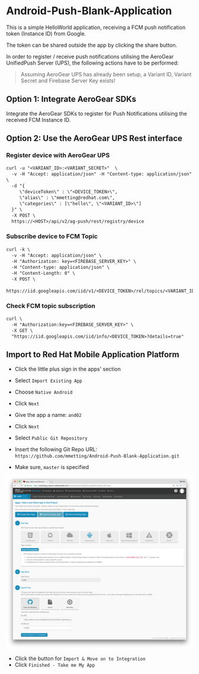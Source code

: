 # Android-Push-Blank-Application
This is a simple HelloWorld application, receiving a FCM push notification token (Instance ID) from Google.

The token can be shared outside the app by clicking the share button.

In order to register / receive push notifications utilising the AeroGear UnifiedPush Server (UPS), the following actions have to be performed:

> Assuming AeroGear UPS has already been setup, a Variant ID, Variant Secret and Firebase Server Key exists!

## Option 1: Integrate AeroGear SDKs
Integrate the AeroGear SDKs to register for Push Notifications utilising the received FCM Instance ID.

## Option 2: Use the AeroGear UPS Rest interface

### Register device with AeroGear UPS

```
curl -u "<VARIANT_ID>:<VARIANT_SECRET>"  \
  -v -H "Accept: application/json" -H "Content-type: application/json"  \
  -d "{
     \"deviceToken\" : \"<DEVICE_TOKEN>\",
     \"alias\" : \"mmetting@redhat.com\",
     \"categories\" : [\"hello\", \"<VARIANT_ID>\"]
  }" \
  -X POST \
  https://<HOST>/api/v2/ag-push/rest/registry/device
```

### Subscribe device to FCM Topic

```
curl -k \
  -v -H "Accept: application/json" \
  -H "Authorization: key=<FIREBASE_SERVER_KEY>" \
  -H "Content-type: application/json" \
  -H "Content-Length: 0" \
  -X POST \
  https://iid.googleapis.com/iid/v1/<DEVICE_TOKEN>/rel/topics/<VARIANT_ID_OR_CATEGORY>

```

### Check FCM topic subscription

```
curl \
  -H "Authorization:key=<FIREBASE_SERVER_KEY>" \
  -X GET \
  "https://iid.googleapis.com/iid/info/<DEVICE_TOKEN>?details=true"

```  

## Import to Red Hat Mobile Application Platform

- Click the little plus sign in the apps' section
- Select `Import Existing App`
- Choose `Native Android`

- Click `Next`
- Give the app a name: `and02`
- Click `Next`
- Select `Public Git Repository`
- Insert the following Git Repo URL: `https://github.com/mmetting/Android-Push-Blank-Application.git`
- Make sure, `master` is specified

![alt text](./pictures/import.png "Import an exisiting Android app from GitHub")

- Click the button for `Import & Move on to Integration`
- Click `Finished - Take me My App`

